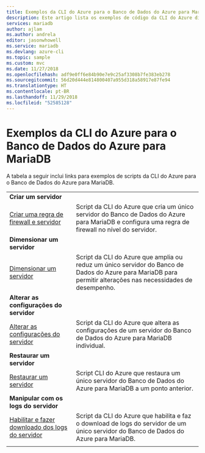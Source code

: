 ```yaml
---
title: Exemplos da CLI do Azure para o Banco de Dados do Azure para MariaDB
description: Este artigo lista os exemplos de código da CLI do Azure disponíveis para interagir com o Banco de Dados do Azure para MariaDB.
services: mariadb
author: ajlam
ms.author: andrela
editor: jasonwhowell
ms.service: mariadb
ms.devlang: azure-cli
ms.topic: sample
ms.custom: mvc
ms.date: 11/27/2018
ms.openlocfilehash: adf9e0ff6e84b90e7e9c25af3308b7fe383eb278
ms.sourcegitcommit: 56d20d444e814800407a955d318a58917e87fe94
ms.translationtype: HT
ms.contentlocale: pt-BR
ms.lasthandoff: 11/29/2018
ms.locfileid: "52585128"
---
```

# <a name="azure-cli-samples-for-azure-database-for-mariadb"></a>Exemplos da CLI do Azure para o Banco de Dados do Azure para MariaDB 
A tabela a seguir inclui links para exemplos de scripts da CLI do Azure para o Banco de Dados do Azure para MariaDB.

| |  |
|---|---|
|**Criar um servidor**||
| [Criar uma regra de firewall e servidor](./scripts/sample-create-server-and-firewall-rule.md?toc=%2fcli%2fazure%2ftoc.json) | Script da CLI do Azure que cria um único servidor do Banco de Dados do Azure para MariaDB e configura uma regra de firewall no nível do servidor. |
|**Dimensionar um servidor**||
| [Dimensionar um servidor](./scripts/sample-scale-server.md?toc=%2fcli%2fazure%2ftoc.json) | Script da CLI do Azure que amplia ou reduz um único servidor do Banco de Dados do Azure para MariaDB para permitir alterações nas necessidades de desempenho. |
|**Alterar as configurações do servidor**||
| [Alterar as configurações do servidor](./scripts/sample-change-server-configuration.md?toc=%2fcli%2fazure%2ftoc.json) | Script da CLI do Azure que altera as configurações de um servidor do Banco de Dados do Azure para MariaDB individual. |
|**Restaurar um servidor**||
| [Restaurar um servidor](./scripts/sample-point-in-time-restore.md?toc=%2fcli%2fazure%2ftoc.json) | Script CLI do Azure que restaura um único servidor do Banco de Dados do Azure para MariaDB a um ponto anterior. |
|**Manipular com os logs do servidor**||
| [Habilitar e fazer downloado dos logs do servidor](./scripts/sample-server-logs.md?toc=%2fcli%2fazure%2ftoc.json) | Script da CLI do Azure que habilita e faz o download de logs do servidor de um único servidor do Banco de Dados do Azure para MariaDB. |
|||